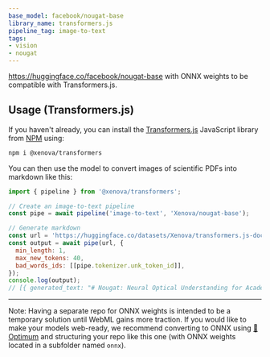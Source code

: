 ```yaml
---
base_model: facebook/nougat-base
library_name: transformers.js
pipeline_tag: image-to-text
tags:
- vision
- nougat
---
```


https://huggingface.co/facebook/nougat-base with ONNX weights to be compatible with Transformers.js.


## Usage (Transformers.js)

If you haven't already, you can install the [Transformers.js](https://huggingface.co/docs/transformers.js) JavaScript library from [NPM](https://www.npmjs.com/package/@xenova/transformers) using:
```bash
npm i @xenova/transformers
```

You can then use the model to convert images of scientific PDFs into markdown like this:

```js
import { pipeline } from '@xenova/transformers';

// Create an image-to-text pipeline
const pipe = await pipeline('image-to-text', 'Xenova/nougat-base');

// Generate markdown
const url = 'https://huggingface.co/datasets/Xenova/transformers.js-docs/resolve/main/nougat_paper.png';
const output = await pipe(url, {
  min_length: 1,
  max_new_tokens: 40,
  bad_words_ids: [[pipe.tokenizer.unk_token_id]],
});
console.log(output);
// [{ generated_text: "# Nougat: Neural Optical Understanding for Academic Documents\n\n Lukas Blecher\n\nCorrespondence to: liblecher@meta.com\n\nGuillem Cucurull" }]
```


---

Note: Having a separate repo for ONNX weights is intended to be a temporary solution until WebML gains more traction. If you would like to make your models web-ready, we recommend converting to ONNX using [🤗 Optimum](https://huggingface.co/docs/optimum/index) and structuring your repo like this one (with ONNX weights located in a subfolder named `onnx`).